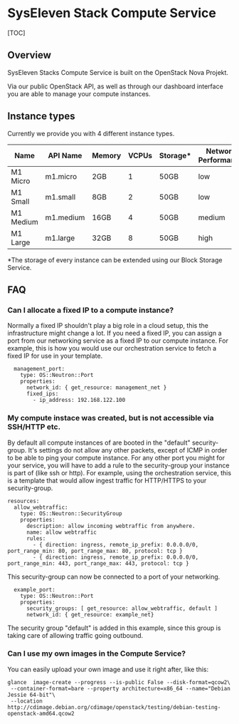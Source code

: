 # SysEleven Stack Compute Service

[TOC]

## Overview

SysEleven Stacks Compute Service is built on the OpenStack Nova Projekt.

Via our public OpenStack API, as well as through our dashboard interface you are able to manage your compute instances.

## Instance types

Currently we provide you with 4 different instance types.

Name      | API Name  | Memory | VCPUs | Storage* | Network Performance
----------|-----------|--------|-------|----------|--------------------
M1 Micro  | m1.micro  | 2GB    | 1     | 50GB     | low
M1 Small  | m1.small  | 8GB    | 2     | 50GB     | low
M1 Medium | m1.medium | 16GB   | 4     | 50GB     | medium
M1 Large  | m1.large  | 32GB   | 8     | 50GB     | high

*The storage of every instance can be extended using our Block Storage Service.

## FAQ

### Can I allocate a fixed IP to a compute instance?

Normally a fixed IP shouldn't play a big role in a cloud setup, this the infrastructure might change a lot.
If you need a fixed IP, you can assign a port from our networking service as a fixed IP to our compute instance.
For example, this is how you would use our orchestration service to fetch a fixed IP for use in your template.

``` 
  management_port:
    type: OS::Neutron::Port
    properties:
      network_id: { get_resource: management_net }
      fixed_ips:
        - ip_address: 192.168.122.100
```

### My compute instace was created, but is not accessible via SSH/HTTP etc.

By default all compute instances of are booted in the "default" security-group. It's settings do not allow any other packets, except of ICMP in order to be able to ping your compute instance.
For any other port you might for your service, you will have to add a rule to the security-group your instance is part of (like ssh or http).
For example, using the orchestration service, this is a template that would allow ingest traffic for HTTP/HTTPS to your security-group.

```
resources:
  allow_webtraffic:
    type: OS::Neutron::SecurityGroup
    properties:
      description: allow incoming webtraffic from anywhere.
      name: allow webtraffic
      rules: 
        - { direction: ingress, remote_ip_prefix: 0.0.0.0/0, port_range_min: 80, port_range_max: 80, protocol: tcp }
        - { direction: ingress, remote_ip_prefix: 0.0.0.0/0, port_range_min: 443, port_range_max: 443, protocol: tcp }
```

This security-group can now be connected to a port of your networking.

```
  example_port:
    type: OS::Neutron::Port
    properties:
      security_groups: [ get_resource: allow_webtraffic, default ]
      network_id: { get_resource: example_net}
```
The security group "default" is added in this example, since this group is taking care of allowing traffic going outbound.

### Can I use my own images in the Compute Service?
You can easily upload your own image and use it right after, like this:

```
glance  image-create --progress --is-public False --disk-format=qcow2\
 --container-format=bare --property architecture=x86_64 --name="Debian Jessie 64-bit"\
 --location http://cdimage.debian.org/cdimage/openstack/testing/debian-testing-openstack-amd64.qcow2
```
